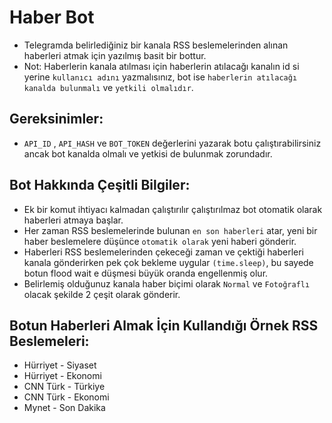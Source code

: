 # Haber Bot
* Telegramda belirlediğiniz bir kanala RSS beslemelerinden alınan haberleri atmak için yazılmış basit bir bottur.
* Not: Haberlerin kanala atılması için haberlerin atılacağı kanalın id si yerine ```kullanıcı adını``` yazmalısınız, bot ise ```haberlerin atılacağı kanalda bulunmalı``` ve ```yetkili olmalıdır```.
## Gereksinimler:
* ```API_ID``` , ```API_HASH``` ve ```BOT_TOKEN``` değerlerini yazarak botu çalıştırabilirsiniz ancak bot kanalda olmalı ve yetkisi de bulunmak zorundadır.
## Bot Hakkında Çeşitli Bilgiler:
* Ek bir komut ihtiyacı kalmadan çalıştırılır çalıştırılmaz bot otomatik olarak haberleri atmaya başlar.
* Her zaman RSS beslemelerinde bulunan ```en son haberleri``` atar, yeni bir haber beslemelere düşünce ```otomatik olarak``` yeni haberi gönderir.
* Haberleri RSS beslemelerinden çekeceği zaman ve çektiği haberleri kanala gönderirken pek çok bekleme uygular ```(time.sleep)```, bu sayede botun flood wait e düşmesi büyük oranda engellenmiş olur.
* Belirlemiş olduğunuz kanala haber biçimi olarak ```Normal``` ve ```Fotoğraflı``` olacak şekilde 2 çeşit olarak gönderir.
## Botun Haberleri Almak İçin Kullandığı Örnek RSS Beslemeleri:
* Hürriyet - Siyaset
* Hürriyet - Ekonomi
* CNN Türk - Türkiye
* CNN Türk - Ekonomi
* Mynet - Son Dakika
